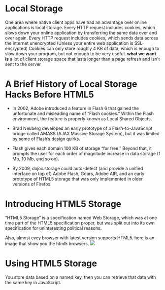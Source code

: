 # Local Storage

One area where native client apps have had an advantage over online applications is local storage.
Every HTTP request includes cookies, which slows down your online application by transferring the same data over and over again. Every HTTP request includes cookies, which sends data across the internet unencrypted (Unless your entire web application is SSL-encrypted) Cookies can only store roughly 4 KB of data, which is enough to slow down your program, but not enough to be very useful. **what we want is** a lot of client storage space that lasts longer than a page refresh and isn't sent to the server


# A Brief History of Local Storage Hacks Before HTML5

- In 2002, Adobe introduced a feature in Flash 6 that gained the unfortunate and misleading name of “Flash cookies.” Within the Flash environment, the feature is properly known as Local Shared Objects.

- Brad Neuberg developed an early prototype of a Flash-to-JavaScript bridge called AMASS (AJAX Massive Storage System), but it was limited by some of Flash’s design quirks.

- Flash gives each domain 100 KB of storage “for free.” Beyond that, it prompts the user for each order of magnitude increase in data storage (1 Mb, 10 Mb, and so on).

- By 2009, dojox.storage could auto-detect (and provide a unified interface on top of) Adobe Flash, Gears, Adobe AIR, and an early prototype of HTML5 storage that was only implemented in older versions of Firefox.

# Introducing HTML5 Storage

“HTML5 Storage” is a specification named Web Storage, which was at one time part of the HTML5 specification proper, but was split out into its own specification for uninteresting political reasons.

Also, almost evey browser with latest version supports HTML5. here is an image that show you the html5 browsers.
![](images/browser.png)

# Using HTML5 Storage
You store data based on a named key, then you can retrieve that data with the same key in JavaScript.